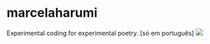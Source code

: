 # marcelaharumi
Experimental coding for experimental poetry. [só em português]
![](experimental.png)
